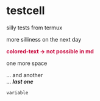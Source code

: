 # testcell
silly tests from termux  
<html>
<body>
more silliness on the next day<br>
<p><span style="color: #C70039"><b>colored-text -> not possible in md</b></span></p>
</body>
</html>
one more space

... and another<br/>
... <strong><em>last one</em></strong>

<code>variable</code>
